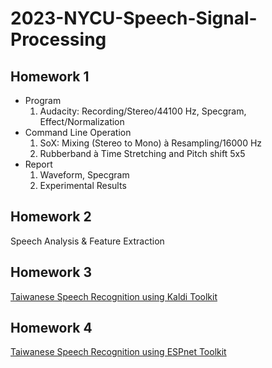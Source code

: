 # 2023-NYCU-Speech-Signal-Processing

## Homework 1

* Program
    1. Audacity: Recording/Stereo/44100 Hz, Specgram, Effect/Normalization
* Command Line Operation
    1. SoX: Mixing (Stereo to Mono) à Resampling/16000 Hz
    2. Rubberband à Time Stretching and Pitch shift 5x5
* Report
    1. Waveform, Specgram
    2. Experimental Results

## Homework 2

Speech Analysis & Feature Extraction

## Homework 3

[Taiwanese Speech Recognition using Kaldi Toolkit](https://www.kaggle.com/competitions/taiwanese-asr-kaldi)

## Homework 4

[Taiwanese Speech Recognition using ESPnet Toolkit](https://www.kaggle.com/competitions/speech-signal-processingnycu-2023-nycu-espnet)

